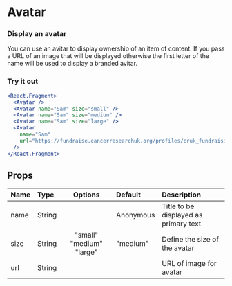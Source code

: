 # Avatar

### Display an avatar

You can use an avitar to display ownership of an item of content. If you pass a URL of an image that will be displayed otherwise the first letter of the name will be used to display a branded avitar. 

### Try it out

```.jsx
<React.Fragment>
  <Avatar />
  <Avatar name="Sam" size="small" />
  <Avatar name="Sam" size="medium" />
  <Avatar name="Sam" size="large" />
  <Avatar
    name="Sam"
    url="https://fundraise.cancerresearchuk.org/profiles/cruk_fundraising/modules/cruk_online_fundraising/images/hero_desktop.jpg"
  />
</React.Fragment>
```

## Props

| Name | Type | Options | Default | Description |
| :- | :- | :-: | :- | :- |
| name | String | | Anonymous | Title to be displayed as primary text |
| size | String | "small" "medium" "large" | "medium" | Define the size of the avatar |
| url | String | | | URL of  image for avatar |

